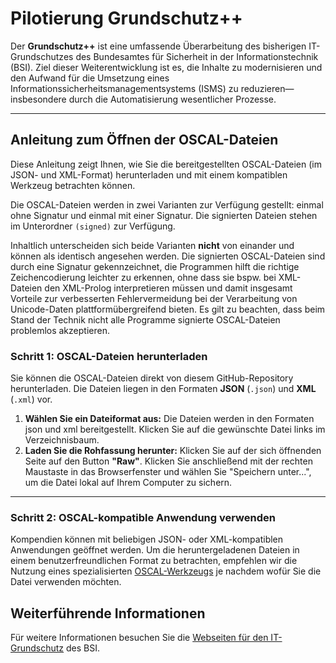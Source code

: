 # Pilotierung Grundschutz++

Der **Grundschutz++** ist eine umfassende Überarbeitung des bisherigen IT-Grundschutzes des Bundesamtes für Sicherheit in der Informationstechnik (BSI). Ziel dieser Weiterentwicklung ist es, die Inhalte zu modernisieren und den Aufwand für die Umsetzung eines Informationssicherheitsmanagementsystems (ISMS) zu reduzieren—insbesondere durch die Automatisierung wesentlicher Prozesse. 

-----

## Anleitung zum Öffnen der OSCAL-Dateien 

Diese Anleitung zeigt Ihnen, wie Sie die bereitgestellten OSCAL-Dateien (im JSON- und XML-Format) herunterladen und mit einem kompatiblen Werkzeug betrachten können.

Die OSCAL-Dateien werden in zwei Varianten zur Verfügung gestellt: einmal ohne Signatur und einmal mit einer Signatur. Die signierten Dateien stehen im Unterordner `(signed)` zur Verfügung.

Inhaltlich unterscheiden sich beide Varianten **nicht** von einander und können als identisch angesehen werden. Die signierten OSCAL-Dateien sind durch eine Signatur gekennzeichnet, die Programmen hilft die richtige Zeichencodierung leichter zu erkennen, ohne dass sie bspw. bei XML-Dateien den XML-Prolog interpretieren müssen und damit insgesamt Vorteile zur verbesserten Fehlervermeidung bei der Verarbeitung von Unicode-Daten plattformübergreifend bieten. Es gilt zu beachten, dass beim Stand der Technik nicht alle Programme signierte OSCAL-Dateien problemlos akzeptieren.

### Schritt 1: OSCAL-Dateien herunterladen

Sie können die OSCAL-Dateien direkt von diesem GitHub-Repository herunterladen. Die Dateien liegen in den Formaten **JSON** (`.json`) und **XML** (`.xml`) vor.

1.  **Wählen Sie ein Dateiformat aus:** Die Dateien werden in den Formaten json und xml bereitgestellt. Klicken Sie auf die gewünschte Datei links im Verzeichnisbaum.
2.  **Laden Sie die Rohfassung herunter:** Klicken Sie auf der sich öffnenden Seite auf den Button **"Raw"**. Klicken Sie anschließend mit der rechten Maustaste in das Browserfenster und wählen Sie "Speichern unter...", um die Datei lokal auf Ihrem Computer zu sichern.

-----

### Schritt 2: OSCAL-kompatible Anwendung verwenden

Kompendien können mit beliebigen JSON- oder XML-kompatiblen Anwendungen geöffnet werden. Um die heruntergeladenen Dateien in einem benutzerfreundlichen Format zu betrachten, empfehlen wir die Nutzung eines spezialisierten [OSCAL-Werkzeugs](https://oscal.io/tools/#:~:text=OSCAL%20Viewer,Geoffrey%20Borough) je nachdem wofür Sie die Datei verwenden möchten.

## Weiterführende Informationen

Für weitere Informationen besuchen Sie die [Webseiten für den IT-Grundschutz](https://www.bsi.bund.de/DE/Themen/Unternehmen-und-Organisationen/Standards-und-Zertifizierung/IT-Grundschutz/it-grundschutz_node.html) des BSI.
